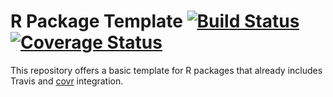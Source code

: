 R Package Template [![Build Status](https://travis-ci.org/robertzk/r-package-template.svg?branch=master)](https://travis-ci.org/robertzk/r-package-template) [![Coverage Status](https://coveralls.io/repos/robertzk/r-package-template/badge.svg?branch=master)](https://coveralls.io/r/robertzk/r-package-template)
===========

This repository offers a basic template for R packages that already includes
Travis and [covr](http://github.com/jimhester/covr) integration.


